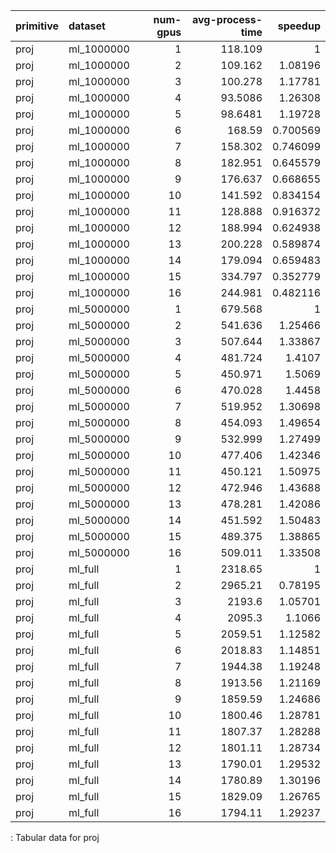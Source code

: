 | primitive   | dataset    |   num-gpus |   avg-process-time |   speedup |
|:------------|:-----------|-----------:|-------------------:|----------:|
| proj        | ml_1000000 |          1 |           118.109  |  1        |
| proj        | ml_1000000 |          2 |           109.162  |  1.08196  |
| proj        | ml_1000000 |          3 |           100.278  |  1.17781  |
| proj        | ml_1000000 |          4 |            93.5086 |  1.26308  |
| proj        | ml_1000000 |          5 |            98.6481 |  1.19728  |
| proj        | ml_1000000 |          6 |           168.59   |  0.700569 |
| proj        | ml_1000000 |          7 |           158.302  |  0.746099 |
| proj        | ml_1000000 |          8 |           182.951  |  0.645579 |
| proj        | ml_1000000 |          9 |           176.637  |  0.668655 |
| proj        | ml_1000000 |         10 |           141.592  |  0.834154 |
| proj        | ml_1000000 |         11 |           128.888  |  0.916372 |
| proj        | ml_1000000 |         12 |           188.994  |  0.624938 |
| proj        | ml_1000000 |         13 |           200.228  |  0.589874 |
| proj        | ml_1000000 |         14 |           179.094  |  0.659483 |
| proj        | ml_1000000 |         15 |           334.797  |  0.352779 |
| proj        | ml_1000000 |         16 |           244.981  |  0.482116 |
| proj        | ml_5000000 |          1 |           679.568  |  1        |
| proj        | ml_5000000 |          2 |           541.636  |  1.25466  |
| proj        | ml_5000000 |          3 |           507.644  |  1.33867  |
| proj        | ml_5000000 |          4 |           481.724  |  1.4107   |
| proj        | ml_5000000 |          5 |           450.971  |  1.5069   |
| proj        | ml_5000000 |          6 |           470.028  |  1.4458   |
| proj        | ml_5000000 |          7 |           519.952  |  1.30698  |
| proj        | ml_5000000 |          8 |           454.093  |  1.49654  |
| proj        | ml_5000000 |          9 |           532.999  |  1.27499  |
| proj        | ml_5000000 |         10 |           477.406  |  1.42346  |
| proj        | ml_5000000 |         11 |           450.121  |  1.50975  |
| proj        | ml_5000000 |         12 |           472.946  |  1.43688  |
| proj        | ml_5000000 |         13 |           478.281  |  1.42086  |
| proj        | ml_5000000 |         14 |           451.592  |  1.50483  |
| proj        | ml_5000000 |         15 |           489.375  |  1.38865  |
| proj        | ml_5000000 |         16 |           509.011  |  1.33508  |
| proj        | ml_full    |          1 |          2318.65   |  1        |
| proj        | ml_full    |          2 |          2965.21   |  0.78195  |
| proj        | ml_full    |          3 |          2193.6    |  1.05701  |
| proj        | ml_full    |          4 |          2095.3    |  1.1066   |
| proj        | ml_full    |          5 |          2059.51   |  1.12582  |
| proj        | ml_full    |          6 |          2018.83   |  1.14851  |
| proj        | ml_full    |          7 |          1944.38   |  1.19248  |
| proj        | ml_full    |          8 |          1913.56   |  1.21169  |
| proj        | ml_full    |          9 |          1859.59   |  1.24686  |
| proj        | ml_full    |         10 |          1800.46   |  1.28781  |
| proj        | ml_full    |         11 |          1807.37   |  1.28288  |
| proj        | ml_full    |         12 |          1801.11   |  1.28734  |
| proj        | ml_full    |         13 |          1790.01   |  1.29532  |
| proj        | ml_full    |         14 |          1780.89   |  1.30196  |
| proj        | ml_full    |         15 |          1829.09   |  1.26765  |
| proj        | ml_full    |         16 |          1794.11   |  1.29237  |

: Tabular data for proj